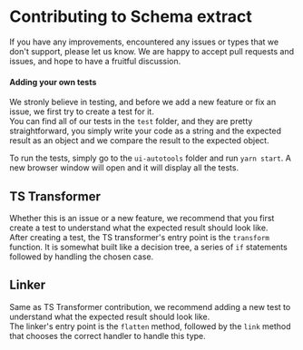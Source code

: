 # Contributing to Schema extract

If you have any improvements, encountered any issues or types that we don't support, please let us know. We are happy to accept pull requests and issues, and hope to have a fruitful discussion.

#### Adding your own tests
We stronly believe in testing, and before we add a new feature or fix an issue, we first try to create a test for it.  
You can find all of our tests in the `test` folder, and they are pretty straightforward, you simply write your code as a string and the expected result as an object and we compare the result to the expected object.

To run the tests, simply go to the `ui-autotools` folder and run `yarn start`. A new browser window will open and it will display all the tests.

## TS Transformer
Whether this is an issue or a new feature, we recommend that you first create a test to understand what the expected result should look like.  
After creating a test, the TS transformer's entry point is the `transform` function. It is somewhat built like a decision tree, a series of `if` statements followed by handling the chosen case.  

## Linker
Same as TS Transformer contribution, we recommend adding a new test to understand what the expected result should look like.  
The linker's entry point is the `flatten` method, followed by the `link` method that chooses the correct handler to handle this type.  